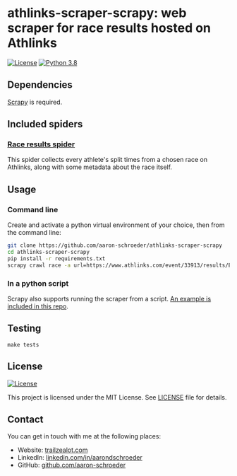 # athlinks-scraper-scrapy: web scraper for race results hosted on Athlinks

[![License](https://img.shields.io/github/license/aaron-schroeder/athlinks-scraper-scrapy)](LICENSE)
[![Python 3.8](https://img.shields.io/badge/python-3.8-blue.svg)](https://www.python.org/downloads/release/python-3810/)


## Dependencies

[Scrapy](https://scrapy.org/) is required.

## Included spiders

### [Race results spider](scraper/spiders/race.py)

This spider collects every athlete's split times from a chosen race on Athlinks,
along with some metadata about the race itself.

<!--## Documentation

The official documentation is hosted on readthedocs.io: https://athlinks-scraper-scrapy.readthedocs.io/en/stable. -->

## Usage

### Command line

Create and activate a python virtual environment of your choice,
then from the command line:

```sh
git clone https://github.com/aaron-schroeder/athlinks-scraper-scrapy
cd athlinks-scraper-scrapy
pip install -r requirements.txt
scrapy crawl race -a url=https://www.athlinks.com/event/33913/results/Event/1018673
```

### In a python script

Scrapy also supports running the scraper from a script.
[An example is included in this repo](scrapy_script.py).

## Testing

```
make tests
```

## License

[![License](https://img.shields.io/github/license/aaron-schroeder/athlinks-scraper-scrapy)](LICENSE)

This project is licensed under the MIT License. See
[LICENSE](LICENSE) file for details.

## Contact

You can get in touch with me at the following places:

- Website: [trailzealot.com](https://trailzealot.com)
- LinkedIn: [linkedin.com/in/aarondschroeder](https://www.linkedin.com/in/aarondschroeder/)
- GitHub: [github.com/aaron-schroeder](https://github.com/aaron-schroeder)